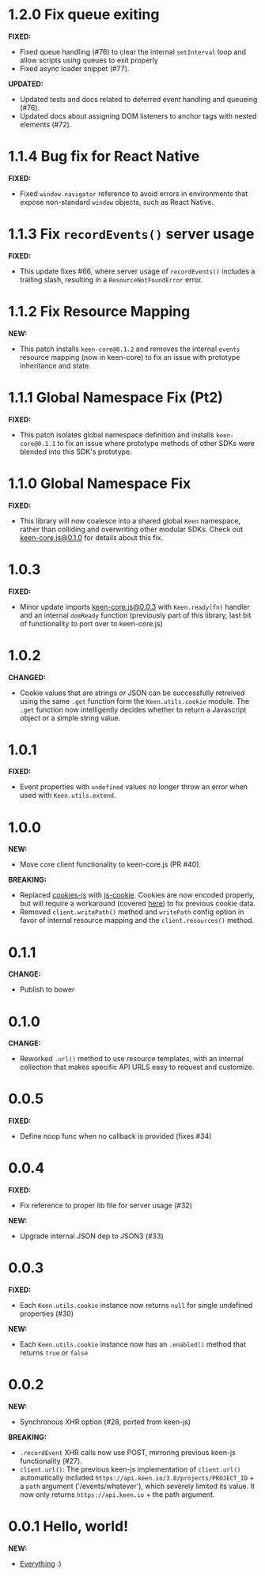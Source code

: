 <!--
<a name="{version}"></a>
# {version}
**FIXED:**
**NEW:**
**BREAKING:**
**CHANGE:**
-->
<a name="1.2.0"></a>
# 1.2.0 Fix queue exiting

**FIXED:**
* Fixed queue handling (#76) to clear the internal `setInterval` loop and allow scripts using queues to exit properly
* Fixed async loader snippet (#77).

**UPDATED:**
* Updated tests and docs related to deferred event handling and queueing (#76).
* Updated docs about assigning DOM listeners to anchor tags with nested elements (#72).


<a name="1.1.4"></a>
# 1.1.4 Bug fix for React Native

**FIXED:**
* Fixed `window.navigator` reference to avoid errors in environments that expose non-standard `window` objects, such as React Native.


<a name="1.1.3"></a>
# 1.1.3 Fix `recordEvents()` server usage

**FIXED:**
* This update fixes #66, where server usage of `recordEvents()` includes a trailing slash, resulting in a `ResourceNotFoundError` error.


<a name="1.1.2"></a>
# 1.1.2 Fix Resource Mapping

**NEW:**
* This patch installs `keen-core@0.1.2` and removes the internal `events` resource mapping (now in keen-core) to fix an issue with prototype inheritance and state.


<a name="1.1.1"></a>
# 1.1.1 Global Namespace Fix (Pt2)

**FIXED:**
* This patch isolates global namespace definition and installs `keen-core@0.1.1` to fix an issue where prototype methods of other SDKs were blended into this SDK's prototype.


<a name="1.1.0"></a>
# 1.1.0 Global Namespace Fix

**FIXED:**
* This library will now coalesce into a shared global `Keen` namespace, rather than colliding and overwriting other modular SDKs. Check out [keen-core.js@0.1.0](https://github.com/keen/keen-core.js/blob/master/CHANGELOG.md#010-manage-modular-namespace) for details about this fix.


<a name="1.0.3"></a>
# 1.0.3

**FIXED:**

* Minor update imports keen-core.js@0.0.3 with `Keen.ready(fn)` handler and an internal `domReady` function (previously part of this library, last bit of functionality to port over to keen-core.js)


<a name="1.0.2"></a>
# 1.0.2

**CHANGED:**
* Cookie values that are strings *or* JSON can be successfully retreived using the same `.get` function form the `Keen.utils.cookie` module. The `.get` function now intelligently decides whether to return a Javascript object or a simple string value.

<a name="1.0.1"></a>
# 1.0.1

**FIXED:**
* Event properties with `undefined` values no longer throw an error when used with `Keen.utils.extend`.


<a name="1.0.0"></a>
# 1.0.0

**NEW:**
* Move core client functionality to keen-core.js (PR #40).

**BREAKING:**
* Replaced [cookies-js](https://github.com/ScottHamper/Cookies) with [js-cookie](https://github.com/js-cookie/js-cookie). Cookies are now encoded properly, but will require a workaround (covered [here](./README.md#cookie-migration)) to fix previous cookie data.
* Removed `client.writePath()` method and `writePath` config option in favor of internal resource mapping and the `client.resources()` method.


<a name="0.1.1"></a>
# 0.1.1

**CHANGE:**
* Publish to bower


<a name="0.1.0"></a>
# 0.1.0

**CHANGE:**
* Reworked `.url()` method to use resource templates, with an internal collection that makes specific API URLS easy to request and customize.


<a name="0.0.5"></a>
# 0.0.5

**FIXED:**
* Define noop func when no callback is provided (fixes #34)


<a name="0.0.4"></a>
# 0.0.4

**FIXED:**
* Fix reference to proper lib file for server usage (#32)

**NEW:**
* Upgrade internal JSON dep to JSON3 (#33)


<a name="0.0.3"></a>
# 0.0.3

**FIXED:**
* Each `Keen.utils.cookie` instance now returns `null` for single undefined properties (#30)

**NEW:**
* Each `Keen.utils.cookie` instance now has an `.enabled()` method that returns `true` or `false`


<a name="0.0.2"></a>
# 0.0.2

**NEW:**
* Synchronous XHR option (#28, ported from keen-js)

**BREAKING:**
* `.recordEvent` XHR calls now use POST, mirroring previous keen-js functionality (#27).
* `client.url()`: The previous keen-js implementation of `client.url()` automatically included `https://api.keen.io/3.0/projects/PROJECT_ID` + a `path` argument ('/events/whatever'), which severely limited its value. It now only returns `https://api.keen.io` + the path argument.


<a name="0.0.1"></a>
# 0.0.1 Hello, world!

**NEW:**
* [Everything](./README.md) :)
